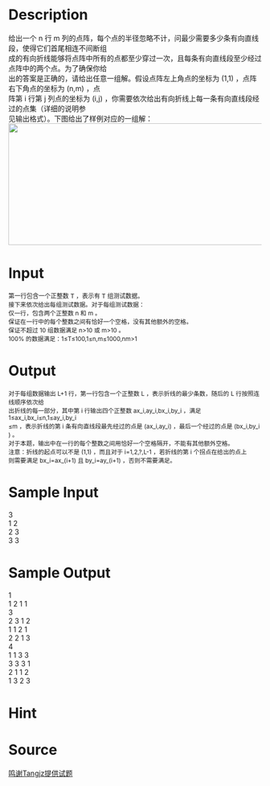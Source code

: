 
# Description

<div class="content"><div>给出一个 n 行 m 列的点阵，每个点的半径忽略不计，问最少需要多少条有向直线段，使得它们首尾相连不间断组</div>
<div>成的有向折线能够将点阵中所有的点都至少穿过一次，且每条有向直线段至少经过点阵中的两个点。为了确保你给</div>
<div>出的答案是正确的，请给出任意一组解。假设点阵左上角点的坐标为 (1,1) ，点阵右下角点的坐标为 (n,m) ，点</div>
<div>阵第 i 行第 j 列点的坐标为 (i,j) ，你需要依次给出有向折线上每一条有向直线段经过的点集（详细的说明参</div>
<div>见输出格式）。下图给出了样例对应的一组解：</div>
<div><img src="/source/bzoj/4751/img/aHR0cHM6Ly9seWRzeS5jb20vSnVkZ2VPbmxpbmUvdXBsb2FkLzIwMTcwMS9iYi5qcGc=.jpg" width="580" height="242" alt=""/></div>
<p></p></div>

# Input

<div class="content"><div style="font-size: 11.8181819915771px;"><span style="font-size: 12px;">第一行包含一个正整数 T ，表示有 T 组测试数据。</span></div>
<div style="font-size: 11.8181819915771px;">接下来依次给出每组测试数据。对于每组测试数据：</div>
<div style="font-size: 11.8181819915771px;">仅一行，包含两个正整数 n 和 m 。</div>
<div style="font-size: 11.8181819915771px;">保证在一行中的每个整数之间有恰好一个空格，没有其他额外的空格。</div>
<div style="font-size: 11.8181819915771px;">保证不超过 10 组数据满足 n&gt;10 或 m&gt;10 。</div>
<div style="font-size: 11.8181819915771px;">100% 的数据满足：1≤T≤100,1≤n,m≤1000,nm&gt;1</div>
<p></p></div>

# Output

<div class="content"><div style="font-size: 11.8181819915771px;">对于每组数据输出 L+1 行，第一行包含一个正整数 L ，表示折线的最少条数，随后的 L 行按照连线顺序依次给</div>
<div style="font-size: 11.8181819915771px;">出折线的每一部分，其中第 i 行输出四个正整数 ax_i,ay_i,bx_i,by_i ，满足 1≤ax_i,bx_i≤n,1≤ay_i,by_i</div>
<div style="font-size: 11.8181819915771px;">≤m ，表示折线的第 i 条有向直线段最先经过的点是 (ax_i,ay_i) ，最后一个经过的点是 (bx_i,by_i ) 。</div>
<div style="font-size: 11.8181819915771px;">对于本题，输出中在一行的每个整数之间用恰好一个空格隔开，不能有其他额外空格。</div>
<div style="font-size: 11.8181819915771px;">注意：折线的起点可以不是 (1,1) ，而且对于 i=1,2,?,L-1 ，若折线的第 i 个拐点在给出的点上</div>
<div style="font-size: 11.8181819915771px;">则需要满足 bx_i=ax_(i+1) 且 by_i=ay_(i+1) ，否则不需要满足。</div>
<p></p></div>

# Sample Input

<div class="content"><span class="sampledata">3<br/>
1 2<br/>
2 3<br/>
3 3</span></div>

# Sample Output

<div class="content"><span class="sampledata">1<br/>
1 2 1 1<br/>
3<br/>
2 3 1 2<br/>
1 1 2 1<br/>
2 2 1 3<br/>
4<br/>
1 1 3 3<br/>
3 3 3 1<br/>
2 1 1 2<br/>
1 3 2 3</span></div>

# Hint

<div class="content"><p></p></div>

# Source

<div class="content"><p><a href="problemset.php?search=鸣谢Tangjz提供试题">鸣谢Tangjz提供试题</a></p></div>

